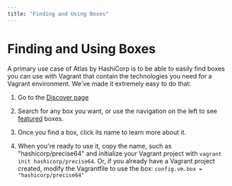 ```yaml
---
title: "Finding and Using Boxes"
---
```

# Finding and Using Boxes

A primary use case of Atlas by HashiCorp is to be able to easily find
boxes you can use with Vagrant that contain the technologies you need
for a Vagrant environment. We've made it extremely easy to do that:

1. Go to the [Discover page](/discover)

2. Search for any box you want, or use the navigation on the left
   to see [featured](/discover/featured) boxes.

3. Once you find a box, click its name to learn more about it.

4. When you're ready to use it, copy the name, such as "hashicorp/precise64"
   and initialize your Vagrant project with `vagrant init hashicorp/precise64`.
   Or, if you already have a Vagrant project created, modify the Vagrantfile
   to use the box: `config.vm.box = "hashicorp/precise64"`
